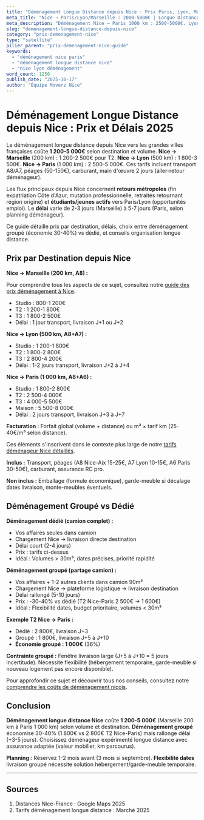 ```yaml
---
title: "Déménagement Longue Distance depuis Nice : Prix Paris, Lyon, Marseille 2025"
meta_title: "Nice → Paris/Lyon/Marseille : 2000-5000€ | Longue Distance"
meta_description: "Déménagement Nice → Paris 1000 km : 2500-5000€. Lyon 500 km : 1800-3500€. Marseille 200 km : 1200-2500€. Délais, conseils. Guide complet."
slug: "demenagement-longue-distance-depuis-nice"
category: "prix-demenagement-nice"
type: "satellite"
pilier_parent: "prix-demenagement-nice-guide"
keywords:
  - "déménagement nice paris"
  - "déménagement longue distance nice"
  - "nice lyon déménagement"
word_count: 1250
publish_date: "2025-10-17"
author: "Équipe Moverz Nice"
---
```


# Déménagement Longue Distance depuis Nice : Prix et Délais 2025

Le déménagement longue distance depuis Nice vers les grandes villes françaises coûte **1 200-5 000€** selon destination et volume. **Nice → Marseille** (200 km) : 1 200-2 500€ pour T2. **Nice → Lyon** (500 km) : 1 800-3 500€. **Nice → Paris** (1 000 km) : 2 500-5 000€. Ces tarifs incluent transport A8/A7, péages (50-150€), carburant, main d'œuvre 2 jours (aller-retour déménageur).

Les flux principaux depuis Nice concernent **retours métropoles** (fin expatriation Côte d'Azur, mutation professionnelle, retraités retournant région origine) et **étudiants/jeunes actifs** vers Paris/Lyon (opportunités emploi). Le **délai** varie de 2-3 jours (Marseille) à 5-7 jours (Paris, selon planning déménageur).

Ce guide détaille prix par destination, délais, choix entre déménagement groupé (économie 30-40%) vs dédié, et conseils organisation longue distance.

## Prix par Destination depuis Nice

**Nice → Marseille (200 km, A8) :**

Pour comprendre tous les aspects de ce sujet, consultez notre [guide des prix déménagement à Nice](/blog/prix-demenagement/prix-demenagement-nice-guide).

- Studio : 800-1 200€
- T2 : 1 200-1 800€
- T3 : 1 800-2 500€
- Délai : 1 jour transport, livraison J+1 ou J+2

**Nice → Lyon (500 km, A8+A7) :**
- Studio : 1 200-1 800€
- T2 : 1 800-2 800€
- T3 : 2 800-4 200€
- Délai : 1-2 jours transport, livraison J+2 à J+4

**Nice → Paris (1 000 km, A8+A6) :**
- Studio : 1 800-2 800€
- T2 : 2 500-4 000€
- T3 : 4 000-5 500€
- Maison : 5 500-8 000€
- Délai : 2 jours transport, livraison J+3 à J+7

**Facturation :** Forfait global (volume + distance) ou m³ × tarif km (25-40€/m³ selon distance).


Ces éléments s'inscrivent dans le contexte plus large de notre [tarifs déménageur Nice détaillés](/blog/prix-demenagement/prix-demenagement-nice-guide).

**Inclus :** Transport, péages (A8 Nice-Aix 15-25€, A7 Lyon 10-15€, A6 Paris 30-50€), carburant, assurance RC pro.

**Non inclus :** Emballage (formule économique), garde-meuble si décalage dates livraison, monte-meubles éventuels.

## Déménagement Groupé vs Dédié

**Déménagement dédié (camion complet) :**
- Vos affaires seules dans camion
- Chargement Nice → livraison directe destination
- Délai court (2-4 jours)
- Prix : tarifs ci-dessus
- Idéal : Volumes > 30m³, dates précises, priorité rapidité

**Déménagement groupé (partage camion) :**
- Vos affaires + 1-2 autres clients dans camion 90m³
- Chargement Nice → plateforme logistique → livraison destination
- Délai rallongé (5-10 jours)
- Prix : -30-40% vs dédié (T2 Nice-Paris 2 500€ → 1 600€)
- Idéal : Flexibilité dates, budget prioritaire, volumes < 30m³

**Exemple T2 Nice → Paris :**
- Dédié : 2 800€, livraison J+3
- Groupé : 1 800€, livraison J+5 à J+10
- **Économie groupé : 1 000€** (36%)

**Contrainte groupé :** Fenêtre livraison large (J+5 à J+10 = 5 jours incertitude). Nécessite flexibilité (hébergement temporaire, garde-meuble si nouveau logement pas encore disponible).


Pour approfondir ce sujet et découvrir tous nos conseils, consultez notre [comprendre les coûts de déménagement niçois](/blog/prix-demenagement/prix-demenagement-nice-guide).

## Conclusion

**Déménagement longue distance Nice** coûte **1 200-5 000€** (Marseille 200 km à Paris 1 000 km) selon volume et destination. **Déménagement groupé** économise 30-40% (1 800€ vs 2 800€ T2 Nice-Paris) mais rallonge délai (+3-5 jours). Choisissez déménageur expérimenté longue distance avec assurance adaptée (valeur mobilier, km parcourus).

**Planning :** Réservez 1-2 mois avant (3 mois si septembre). **Flexibilité dates** livraison groupé nécessite solution hébergement/garde-meuble temporaire.

---

## Sources

1. Distances Nice-France : Google Maps 2025
2. Tarifs déménagement longue distance : Marché 2025


